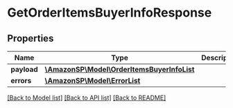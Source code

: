 # GetOrderItemsBuyerInfoResponse

## Properties
Name | Type | Description | Notes
------------ | ------------- | ------------- | -------------
**payload** | [**\AmazonSP\Model\OrderItemsBuyerInfoList**](OrderItemsBuyerInfoList.md) |  | [optional] 
**errors** | [**\AmazonSP\Model\ErrorList**](ErrorList.md) |  | [optional] 

[[Back to Model list]](../../README.md#documentation-for-models) [[Back to API list]](../../README.md#documentation-for-api-endpoints) [[Back to README]](../../README.md)

